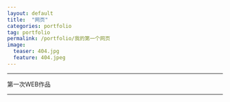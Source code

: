 ```yaml
---
layout: default
title:  "网页"
categories: portfolio
tag: portfolio
permalink: /portfolio/我的第一个网页
image:
  teaser: 404.jpg
  feature: 404.jpeg
---
```

---
第一次WEB作品

--------
